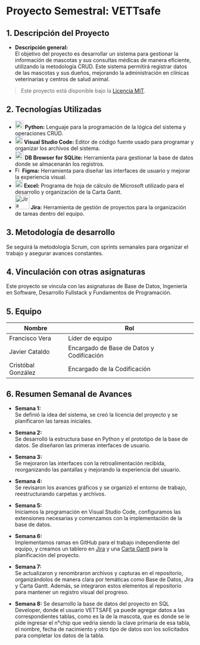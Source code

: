 # Proyecto Semestral: VETTsafe

## 1. Descripción del Proyecto
- **Descripción general:**  
El objetivo del proyecto es desarrollar un sistema para gestionar la información de mascotas y sus consultas médicas de manera eficiente, utilizando la metodología CRUD. Este sistema permitirá registrar datos de las mascotas y sus dueños, mejorando la administración en clínicas veterinarias y centros de salud animal.

> Este proyecto está disponible bajo la [Licencia MIT](https://github.com/francisxo999/Proyecto-Semestral/blob/main/LICENSE).

## 2. Tecnologías Utilizadas
- <img src="https://cdn.jsdelivr.net/gh/devicons/devicon/icons/python/python-original.svg" alt="Python" width="22"/>  **Python:** Lenguaje para la programación de la lógica del sistema y operaciones CRUD.
- <img src="https://cdn.jsdelivr.net/gh/devicons/devicon/icons/vscode/vscode-original.svg" alt="Visual Studio Code" width="20"/> **Visual Studio Code:** Editor de código fuente usado para programar y organizar los archivos del sistema.  
- <img src="https://cdn.jsdelivr.net/gh/devicons/devicon@latest/icons/azuresqldatabase/azuresqldatabase-original.svg" alt="DB Browser for SQLite" width="22"/>  **DB Browser for SQLite:** Herramienta para gestionar la base de datos donde se almacenarán los registros.  
- <img src="https://upload.wikimedia.org/wikipedia/commons/3/33/Figma-logo.svg" alt="Figma" width="15"/>  **Figma:** Herramienta para diseñar las interfaces de usuario y mejorar la experiencia visual.  
- <img src="https://upload.wikimedia.org/wikipedia/commons/3/34/Microsoft_Office_Excel_%282019%E2%80%93present%29.svg" alt="Excel" width="20"/> **Excel:** Programa de hoja de cálculo de Microsoft utilizado para el desarrollo y organización de la Carta Gantt.  
- <img src="https://upload.wikimedia.org/wikipedia/commons/8/8a/Jira_Logo.svg" alt="Jira" width="38"/> **Jira:** Herramienta de gestión de proyectos para la organización de tareas dentro del equipo.

## 3. Metodología de desarrollo
Se seguirá la metodología Scrum, con sprints semanales para organizar el trabajo y asegurar avances constantes.

## 4. Vinculación con otras asignaturas  
Este proyecto se vincula con las asignaturas de Base de Datos, Ingeniería en Software, Desarrollo Fullstack y Fundamentos de Programación.

## 5. Equipo

| Nombre             | Rol              |
|--------------------|------------------|
| Francisco Vera     | Líder de equipo  |
| Javier Cataldo     | Encargado de Base de Datos y Codificación       |
| Cristóbal González | Encargado de la Codificación       |

## 6. Resumen Semanal de Avances

- **Semana 1:**  
  Se definió la idea del sistema, se creó la licencia del proyecto y se planificaron las tareas iniciales.

- **Semana 2:**  
  Se desarrolló la estructura base en Python y el prototipo de la base de datos. Se diseñaron las primeras interfaces de usuario.

- **Semana 3:**  
  Se mejoraron las interfaces con la retroalimentación recibida, reorganizando las pantallas y mejorando la experiencia del usuario.

- **Semana 4:**  
  Se revisaron los avances gráficos y se organizó el entorno de trabajo, reestructurando carpetas y archivos.

- **Semana 5:**  
  Iniciamos la programación en Visual Studio Code, configuramos las extensiones necesarias y comenzamos con la implementación de la base de datos.

- **Semana 6:**  
  Implementamos ramas en GitHub para el trabajo independiente del equipo, y creamos un tablero en [Jira](https://vettsafe.atlassian.net/jira/software/projects/SCRUM/boards/1/backlog?atlOrigin=eyJpIjoiNjFhMWQzOTVmZDQ3NDUxYTlkZjlkMmRlMjdkMWU4ZWIiLCJwIjoiaiJ9) y una [Carta Gantt](https://docs.google.com/spreadsheets/d/1c3QkWdsqGV5yM9EpvRcGAK7bTbtyMJmF/edit?usp=sharing&ouid=117040996252373578955&rtpof=true&sd=true) para la planificación del proyecto.

- **Semana 7:**  
  Se actualizaron y renombraron archivos y capturas en el repositorio, organizándolos de manera clara por temáticas como Base de Datos, Jira y Carta Gantt. Además, se integraron estos elementos al repositorio para mantener un registro visual del progreso.

- **Semana 8:**
  Se desarrollo la base de datos del proyecto en SQL Developer, donde el usuario VETTSAFE ya puede agregar datos a las correspondientes tablas, como es la de la mascota,
  que es donde se le pide ingresar el n°chip que vedria siendo la clave primaria de esa tabla, el nombre, fecha de nacimiento y otro tipo de datos son los solicitados para
  completar los datos de la tabla.
